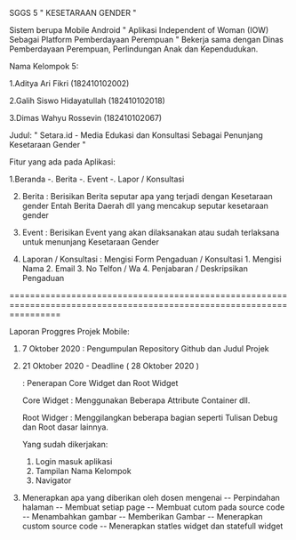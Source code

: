 SGGS 5 " KESETARAAN GENDER " 

Sistem berupa Mobile Android " Aplikasi Independent of Woman (IOW) Sebagai Platform Pemberdayaan Perempuan "
Bekerja sama dengan Dinas Pemberdayaan Perempuan, Perlindungan Anak dan Kependudukan.
 
Nama Kelompok 5:

1.Aditya Ari Fikri          (182410102002)

2.Galih Siswo Hidayatullah  (182410102018)

3.Dimas Wahyu Rossevin      (182410102067)

Judul:
" Setara.id - Media Edukasi dan Konsultasi Sebagai Penunjang Kesetaraan Gender  "

Fitur yang ada pada Aplikasi: 

1.Beranda
   -. Berita 
   -. Event 
   -. Lapor / Konsultasi 
     
2. Berita 
   :  Berisikan Berita seputar apa yang terjadi dengan Kesetaraan gender 
       Entah Berita Daerah dll yang mencakup seputar kesetaraan gender

3. Event
   :  Berisikan Event yang akan dilaksanakan atau sudah terlaksana untuk menunjang Kesetaraan Gender

4. Laporan / Konsultasi 
   : Mengisi Form Pengaduan /  Konsultasi
         1.  Mengisi Nama
         2.  Email 
	 3.  No Telfon / Wa
         4.  Penjabaran / Deskripsikan Pengaduan


======================================================================================================================


Laporan Proggres Projek Mobile:
1. 7 Oktober 2020 
    : Pengumpulan  Repository Github dan Judul Projek 
    
2. 21 Oktober 2020 - Deadline ( 28 Oktober 2020 ) 
    
    : Penerapan Core Widget dan Root Widget 
	
	Core Widget : Menggunakan Beberapa Attribute Container dll.
	
	Root Widger : Menggilangkan beberapa bagian seperti Tulisan Debug dan Root dasar lainnya.
    
    Yang sudah dikerjakan: 
	1. Login masuk aplikasi
	2. Tampilan Nama Kelompok
	3. Navigator  

3. Menerapkan apa yang diberikan oleh dosen mengenai
	-- Perpindahan halaman
	-- Membuat setiap page
	-- Membuat cutom pada source code
	-- Menambahkan gambar
	-- Memberikan Gambar
	-- Menerapkan custom source code
	-- Menerapkan statles widget dan statefull widget


 
   
